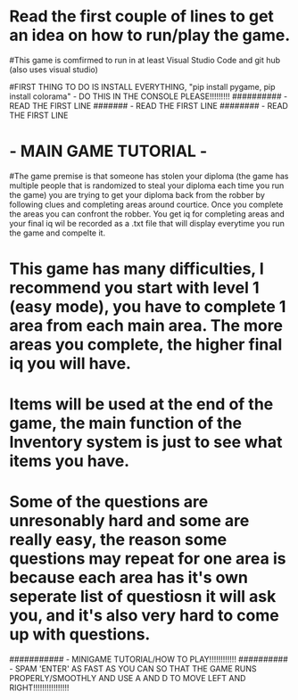 # Read the first couple of lines to get an idea on how to run/play the game.

#This game is comfirmed to run in at least Visual Studio Code and git hub (also uses visual studio)

#FIRST THING TO DO IS INSTALL EVERYTHING, "pip install pygame, pip install colorama" - DO THIS IN THE CONSOLE PLEASE!!!!!!!!!
########## - READ THE FIRST LINE
####### - READ THE FIRST LINE
######## - READ THE FIRST LINE

# - MAIN GAME TUTORIAL - 

#The game premise is that someone has stolen your diploma (the game has multiple people that is randomized to steal your diploma each time you run the game) you are trying to get your diploma back from the robber by following clues and completing areas around courtice. Once you complete the areas you can confront the robber. You get iq for completing areas and your final iq wil be recorded as a .txt file that will display everytime you run the game and compelte it.

# This game has many difficulties, I recommend you start with level 1 (easy mode), you have to complete 1 area from each main area. The more areas you complete, the higher final iq you will have.

# Items will be used at the end of the game, the main function of the Inventory system is just to see what items you have.

# Some of the questions are unresonably hard and some are really easy, the reason some questions may repeat for one area is because each area has it's own seperate list of questiosn it will ask you, and it's also very hard to come up with questions.

########### - MINIGAME TUTORIAL/HOW TO PLAY!!!!!!!!!!!!
########## - SPAM 'ENTER' AS FAST AS YOU CAN SO THAT THE GAME RUNS PROPERLY/SMOOTHLY AND USE A AND D TO MOVE LEFT AND RIGHT!!!!!!!!!!!!!!!!
